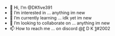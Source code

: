 - 👋 Hi, I’m @DKfive391
- 👀 I’m interested in ... anything im new 
- 🌱 I’m currently learning ... idk yet im new 
- 💞️ I’m looking to collaborate on ... anything im new 
- 📫 How to reach me ... on discord @〖 D K 〗#2002

<!---
DKfive391/DKfive391 is a ✨ special ✨ repository because its `README.md` (this file) appears on your GitHub profile.
You can click the Preview link to take a look at your changes.
--->
